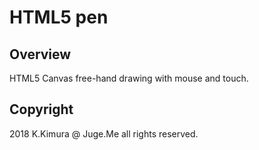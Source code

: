 # HTML5 pen

## Overview

HTML5 Canvas free-hand drawing with mouse and touch.

## Copyright

2018 K.Kimura @ Juge.Me all rights reserved.



